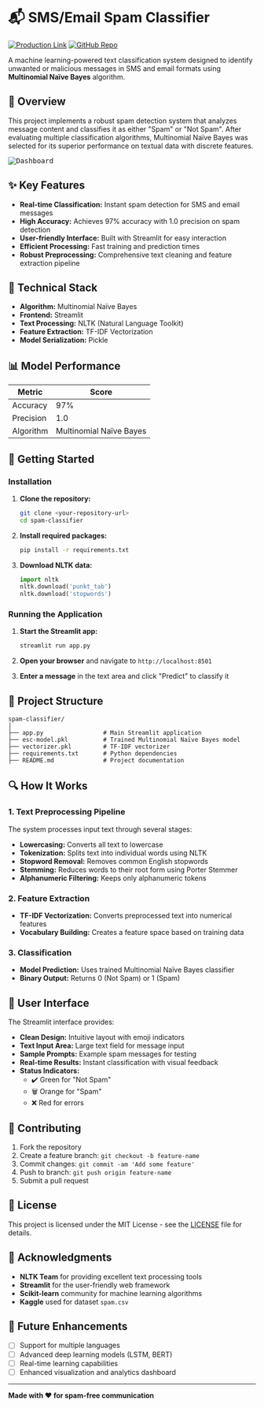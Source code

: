 # 📬 SMS/Email Spam Classifier

[![Production Link](https://img.shields.io/badge/Web-Live-green)](https://sms-spam-classifier-cpvwzcctph6wegxhlejevx.streamlit.app/)
[![GitHub Repo](https://img.shields.io/badge/GitHub-SMS--SPAM--DETECTION-blue)](https://github.com/thehimanshubansal/SMS-Spam-Classifier)

A machine learning-powered text classification system designed to identify unwanted or malicious messages in SMS and email formats using **Multinomial Naïve Bayes** algorithm.

## 🎯 Overview

This project implements a robust spam detection system that analyzes message content and classifies it as either "Spam" or "Not Spam". After evaluating multiple classification algorithms, Multinomial Naïve Bayes was selected for its superior performance on textual data with discrete features.

<kbd>![Dashboard](https://github.com/user-attachments/assets/c866555f-80c2-431c-ae8e-59d365aa5cc4)</kbd>

## ✨ Key Features

- **Real-time Classification:** Instant spam detection for SMS and email messages
- **High Accuracy:** Achieves 97% accuracy with 1.0 precision on spam detection
- **User-friendly Interface:** Built with Streamlit for easy interaction
- **Efficient Processing:** Fast training and prediction times
- **Robust Preprocessing:** Comprehensive text cleaning and feature extraction pipeline

## 🔧 Technical Stack

- **Algorithm:** Multinomial Naïve Bayes
- **Frontend:** Streamlit
- **Text Processing:** NLTK (Natural Language Toolkit)
- **Feature Extraction:** TF-IDF Vectorization
- **Model Serialization:** Pickle

## 📊 Model Performance

| Metric | Score |
|--------|-------|
| Accuracy | 97% |
| Precision | 1.0 |
| Algorithm | Multinomial Naïve Bayes |

## 🚀 Getting Started

### Installation

1. **Clone the repository:**
   ```bash
   git clone <your-repository-url>
   cd spam-classifier
   ```

2. **Install required packages:**
   ```bash
   pip install -r requirements.txt
   ```

3. **Download NLTK data:**
   ```python
   import nltk
   nltk.download('punkt_tab')
   nltk.download('stopwords')
   ```

### Running the Application

1. **Start the Streamlit app:**
   ```bash
   streamlit run app.py
   ```

2. **Open your browser** and navigate to `http://localhost:8501`

3. **Enter a message** in the text area and click "Predict" to classify it

## 📁 Project Structure

```
spam-classifier/
│
├── app.py                 # Main Streamlit application
├── esc-model.pkl          # Trained Multinomial Naïve Bayes model
├── vectorizer.pkl         # TF-IDF vectorizer
├── requirements.txt       # Python dependencies
├── README.md              # Project documentation
```

## 🔍 How It Works

### 1. Text Preprocessing Pipeline

The system processes input text through several stages:

- **Lowercasing:** Converts all text to lowercase
- **Tokenization:** Splits text into individual words using NLTK
- **Stopword Removal:** Removes common English stopwords
- **Stemming:** Reduces words to their root form using Porter Stemmer
- **Alphanumeric Filtering:** Keeps only alphanumeric tokens

### 2. Feature Extraction

- **TF-IDF Vectorization:** Converts preprocessed text into numerical features
- **Vocabulary Building:** Creates a feature space based on training data

### 3. Classification

- **Model Prediction:** Uses trained Multinomial Naïve Bayes classifier
- **Binary Output:** Returns 0 (Not Spam) or 1 (Spam)

## 🎨 User Interface

The Streamlit interface provides:

- **Clean Design:** Intuitive layout with emoji indicators
- **Text Input Area:** Large text field for message input
- **Sample Prompts:** Example spam messages for testing
- **Real-time Results:** Instant classification with visual feedback
- **Status Indicators:** 
  - ✔️ Green for "Not Spam"
  - 🗑️ Orange for "Spam"
  - ❌ Red for errors

## 🤝 Contributing

1. Fork the repository
2. Create a feature branch: `git checkout -b feature-name`
3. Commit changes: `git commit -am 'Add some feature'`
4. Push to branch: `git push origin feature-name`
5. Submit a pull request

## 📄 License

This project is licensed under the MIT License - see the [LICENSE](LICENSE) file for details.

## 🙏 Acknowledgments

- **NLTK Team** for providing excellent text processing tools
- **Streamlit** for the user-friendly web framework
- **Scikit-learn** community for machine learning algorithms
- **Kaggle** used for dataset  ```spam.csv```


## 🔮 Future Enhancements

- [ ] Support for multiple languages
- [ ] Advanced deep learning models (LSTM, BERT)
- [ ] Real-time learning capabilities
- [ ] Enhanced visualization and analytics dashboard

---

**Made with ❤️ for spam-free communication**
